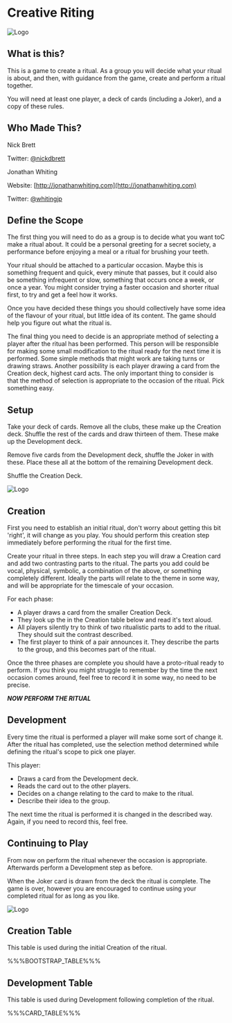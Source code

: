 Creative Riting
===============

![Logo](disc.png)

What is this?
-------------

This is a game to create a ritual. As a group you will decide what your ritual
is about, and then, with guidance from the game, create and perform a ritual
together.

You will need at least one player, a deck of cards (including a Joker), and a
copy of these rules.

Who Made This?
--------------

Nick Brett

Twitter: [@nickdbrett](https://twitter.com/nickdbrett)

Jonathan Whiting

Website: [http://jonathanwhiting.com](http://jonathanwhiting.com)

Twitter: [@whitingjp](https://twitter.com/whitingjp)

Define the Scope
----------------

The first thing you will need to do as a group is to decide what you want toC
make a ritual about. It could be a personal greeting for a secret society, a
performance before enjoying a meal or a ritual for brushing your teeth.

Your ritual should be attached to a particular occasion.  Maybe this is
something frequent and quick, every minute that passes, but it could also be
something infrequent or slow, something that occurs once a week, or once a year.
You might consider trying a faster occasion and shorter ritual first, to try and
get a feel how it works.

Once you have decided these things you should collectively have some idea of the
flavour of your ritual, but little idea of its content. The game should help you
figure out what the ritual is.

The final thing you need to decide is an appropriate method of selecting a
player after the ritual has been performed. This person will be responsible for
making some small modification to the ritual ready for the next time it is
performed. Some simple methods that might work are taking turns or drawing
straws. Another possibility is each player drawing a card from the Creation
deck, highest card acts. The only important thing to consider is that the method
of selection is appropriate to the occasion of the ritual. Pick something easy.

Setup
-----

Take your deck of cards. Remove all the clubs, these make up the Creation deck.
Shuffle the rest of the cards and draw thirteen of them. These make up the
Development deck.

Remove five cards from the Development deck, shuffle the Joker in with these.
Place these all at the bottom of the remaining Development deck.

Shuffle the Creation Deck.

![Logo](minidisc.png)

Creation
--------

First you need to establish an initial ritual, don't worry about getting this
bit 'right', it will change as you play. You should perform this creation step
immediately before performing the ritual for the first time.

Create your ritual in three steps. In each step you will draw a Creation card
and add two contrasting parts to the ritual. The parts you add could be vocal,
physical, symbolic, a combination of the above, or something completely
different. Ideally the parts will relate to the theme in some way, and will be
appropriate for the timescale of your occasion.

For each phase:

* A player draws a card from the smaller Creation Deck.
* They look up the in the Creation table below and read it's text aloud.
* All players silently try to think of two ritualistic parts to add to the
ritual. They should suit the contrast described.
* The first player to think of a pair announces it. They describe the parts
to the group, and this becomes part of the ritual.

Once the three phases are complete you should have a proto-ritual ready to
perform. If you think you might struggle to remember by the time the next
occasion comes around, feel free to record it in some way, no need to be
precise.

___NOW PERFORM THE RITUAL___

Development
-----------

Every time the ritual is performed a player will make some sort of change it.
After the ritual has completed, use the selection method determined while
defining the ritual's scope to pick one player.

This player:

* Draws a card from the Development deck.
* Reads the card out to the other players.
* Decides on a change relating to the card to make to the ritual.
* Describe their idea to the group.

The next time the ritual is performed it is changed in the described way. Again,
if you need to record this, feel free.

Continuing to Play
------------------

From now on perform the ritual whenever the occasion is appropriate. Afterwards
perform a Development step as before.

When the Joker card is drawn from the deck the ritual is complete. The game is
over, however you are encouraged to continue using your completed ritual for as
long as you like.

![Logo](minidisc.png)

Creation Table
--------------

This table is used during the initial Creation of the ritual.

%%%BOOTSTRAP_TABLE%%%

Development Table
-----------------

This table is used during Development following completion of the ritual.

%%%CARD_TABLE%%%
